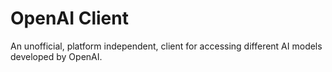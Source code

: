 # OpenAI Client

An unofficial, platform independent, client for accessing different AI models developed by OpenAI.
